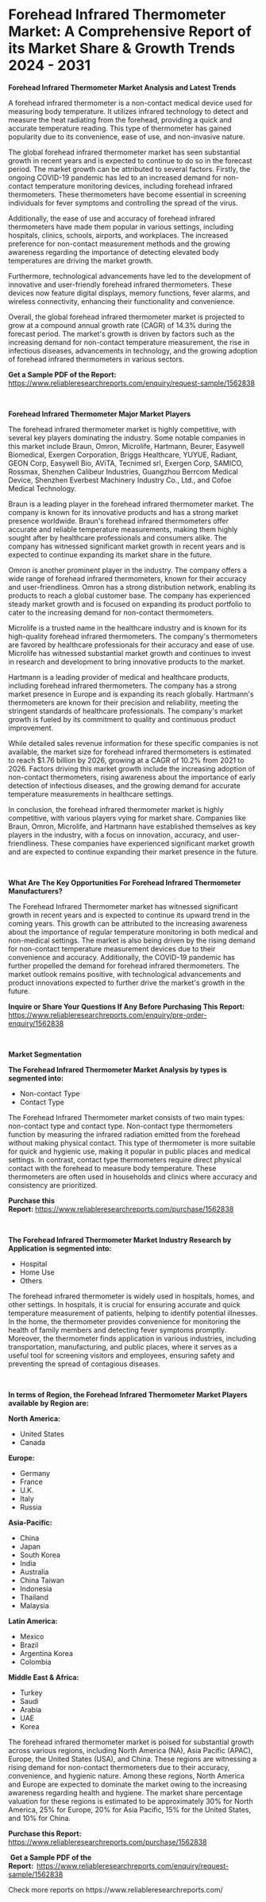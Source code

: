 <p><h1>Forehead Infrared Thermometer Market: A Comprehensive Report of its Market Share & Growth Trends 2024 - 2031</h1></p><p><strong>Forehead Infrared Thermometer Market Analysis and Latest Trends</strong></p>
<p><p>A forehead infrared thermometer is a non-contact medical device used for measuring body temperature. It utilizes infrared technology to detect and measure the heat radiating from the forehead, providing a quick and accurate temperature reading. This type of thermometer has gained popularity due to its convenience, ease of use, and non-invasive nature.</p><p>The global forehead infrared thermometer market has seen substantial growth in recent years and is expected to continue to do so in the forecast period. The market growth can be attributed to several factors. Firstly, the ongoing COVID-19 pandemic has led to an increased demand for non-contact temperature monitoring devices, including forehead infrared thermometers. These thermometers have become essential in screening individuals for fever symptoms and controlling the spread of the virus.</p><p>Additionally, the ease of use and accuracy of forehead infrared thermometers have made them popular in various settings, including hospitals, clinics, schools, airports, and workplaces. The increased preference for non-contact measurement methods and the growing awareness regarding the importance of detecting elevated body temperatures are driving the market growth.</p><p>Furthermore, technological advancements have led to the development of innovative and user-friendly forehead infrared thermometers. These devices now feature digital displays, memory functions, fever alarms, and wireless connectivity, enhancing their functionality and convenience.</p><p>Overall, the global forehead infrared thermometer market is projected to grow at a compound annual growth rate (CAGR) of 14.3% during the forecast period. The market's growth is driven by factors such as the increasing demand for non-contact temperature measurement, the rise in infectious diseases, advancements in technology, and the growing adoption of forehead infrared thermometers in various sectors.</p></p>
<p><strong>Get a Sample PDF of the Report:&nbsp;</strong> <a href="https://www.reliableresearchreports.com/enquiry/request-sample/1562838">https://www.reliableresearchreports.com/enquiry/request-sample/1562838</a></p>
<p>&nbsp;</p>
<p><strong>Forehead Infrared Thermometer Major Market Players</strong></p>
<p><p>The forehead infrared thermometer market is highly competitive, with several key players dominating the industry. Some notable companies in this market include Braun, Omron, Microlife, Hartmann, Beurer, Easywell Biomedical, Exergen Corporation, Briggs Healthcare, YUYUE, Radiant, GEON Corp, Easywell Bio, AViTA, Tecnimed srl, Exergen Corp, SAMICO, Rossmax, Shenzhen Calibeur Industries, Guangzhou Berrcom Medical Device, Shenzhen Everbest Machinery Industry Co., Ltd., and Cofoe Medical Technology.</p><p>Braun is a leading player in the forehead infrared thermometer market. The company is known for its innovative products and has a strong market presence worldwide. Braun's forehead infrared thermometers offer accurate and reliable temperature measurements, making them highly sought after by healthcare professionals and consumers alike. The company has witnessed significant market growth in recent years and is expected to continue expanding its market share in the future.</p><p>Omron is another prominent player in the industry. The company offers a wide range of forehead infrared thermometers, known for their accuracy and user-friendliness. Omron has a strong distribution network, enabling its products to reach a global customer base. The company has experienced steady market growth and is focused on expanding its product portfolio to cater to the increasing demand for non-contact thermometers.</p><p>Microlife is a trusted name in the healthcare industry and is known for its high-quality forehead infrared thermometers. The company's thermometers are favored by healthcare professionals for their accuracy and ease of use. Microlife has witnessed substantial market growth and continues to invest in research and development to bring innovative products to the market.</p><p>Hartmann is a leading provider of medical and healthcare products, including forehead infrared thermometers. The company has a strong market presence in Europe and is expanding its reach globally. Hartmann's thermometers are known for their precision and reliability, meeting the stringent standards of healthcare professionals. The company's market growth is fueled by its commitment to quality and continuous product improvement.</p><p>While detailed sales revenue information for these specific companies is not available, the market size for forehead infrared thermometers is estimated to reach $1.76 billion by 2026, growing at a CAGR of 10.2% from 2021 to 2026. Factors driving this market growth include the increasing adoption of non-contact thermometers, rising awareness about the importance of early detection of infectious diseases, and the growing demand for accurate temperature measurements in healthcare settings.</p><p>In conclusion, the forehead infrared thermometer market is highly competitive, with various players vying for market share. Companies like Braun, Omron, Microlife, and Hartmann have established themselves as key players in the industry, with a focus on innovation, accuracy, and user-friendliness. These companies have experienced significant market growth and are expected to continue expanding their market presence in the future.</p></p>
<p>&nbsp;</p>
<p><strong>What Are The Key Opportunities For Forehead Infrared Thermometer Manufacturers?</strong></p>
<p><p>The Forehead Infrared Thermometer market has witnessed significant growth in recent years and is expected to continue its upward trend in the coming years. This growth can be attributed to the increasing awareness about the importance of regular temperature monitoring in both medical and non-medical settings. The market is also being driven by the rising demand for non-contact temperature measurement devices due to their convenience and accuracy. Additionally, the COVID-19 pandemic has further propelled the demand for forehead infrared thermometers. The market outlook remains positive, with technological advancements and product innovations expected to further drive the market's growth in the future.</p></p>
<p><strong>Inquire or Share Your Questions If Any Before Purchasing This Report:</strong> <a href="https://www.reliableresearchreports.com/enquiry/pre-order-enquiry/1562838">https://www.reliableresearchreports.com/enquiry/pre-order-enquiry/1562838</a></p>
<p>&nbsp;</p>
<p><strong>Market Segmentation</strong></p>
<p><strong>The Forehead Infrared Thermometer Market Analysis by types is segmented into:</strong></p>
<p><ul><li>Non-contact Type</li><li>Contact Type</li></ul></p>
<p><p>The Forehead Infrared Thermometer market consists of two main types: non-contact type and contact type. Non-contact type thermometers function by measuring the infrared radiation emitted from the forehead without making physical contact. This type of thermometer is more suitable for quick and hygienic use, making it popular in public places and medical settings. In contrast, contact type thermometers require direct physical contact with the forehead to measure body temperature. These thermometers are often used in households and clinics where accuracy and consistency are prioritized.</p></p>
<p><strong>Purchase this Report:&nbsp;</strong><a href="https://www.reliableresearchreports.com/purchase/1562838">https://www.reliableresearchreports.com/purchase/1562838</a></p>
<p>&nbsp;</p>
<p><strong>The Forehead Infrared Thermometer Market Industry Research by Application is segmented into:</strong></p>
<p><ul><li>Hospital</li><li>Home Use</li><li>Others</li></ul></p>
<p><p>The forehead infrared thermometer is widely used in hospitals, homes, and other settings. In hospitals, it is crucial for ensuring accurate and quick temperature measurement of patients, helping to identify potential illnesses. In the home, the thermometer provides convenience for monitoring the health of family members and detecting fever symptoms promptly. Moreover, the thermometer finds application in various industries, including transportation, manufacturing, and public places, where it serves as a useful tool for screening visitors and employees, ensuring safety and preventing the spread of contagious diseases.</p></p>
<p>&nbsp;</p>
<p><strong>In terms of Region, the Forehead Infrared Thermometer Market Players available by Region are:</strong></p>
<p>
    <p> <strong> North America: </strong>
        <ul>
            <li>United States</li>
            <li>Canada</li>
        </ul>
        </p> 
    <p> <strong> Europe: </strong>
        <ul>
            <li>Germany</li>
            <li>France</li>
            <li>U.K.</li>
            <li>Italy</li>
            <li>Russia</li>
        </ul>
        </p> 
    <p> <strong> Asia-Pacific: </strong>
        <ul>
            <li>China</li>
            <li>Japan</li>
            <li>South Korea</li>
            <li>India</li>
            <li>Australia</li>
            <li>China Taiwan</li>
            <li>Indonesia</li>
            <li>Thailand</li>
            <li>Malaysia</li>
        </ul>
        </p> 
    <p> <strong> Latin America: </strong>
        <ul>
            <li>Mexico</li>
            <li>Brazil</li>
            <li>Argentina Korea</li>
            <li>Colombia</li>
        </ul>
        </p> 
    <p> <strong> Middle East & Africa: </strong>
        <ul>
            <li>Turkey</li>
            <li>Saudi</li>
            <li>Arabia</li>
            <li>UAE</li>
            <li>Korea</li>
        </ul>
    </p>
    </p>
<p><p>The forehead infrared thermometer market is poised for substantial growth across various regions, including North America (NA), Asia Pacific (APAC), Europe, the United States (USA), and China. These regions are witnessing a rising demand for non-contact thermometers due to their accuracy, convenience, and hygienic nature. Among these regions, North America and Europe are expected to dominate the market owing to the increasing awareness regarding health and hygiene. The market share percentage valuation for these regions is estimated to be approximately 30% for North America, 25% for Europe, 20% for Asia Pacific, 15% for the United States, and 10% for China.</p></p>
<p><strong>Purchase this Report: </strong><a href="https://www.reliableresearchreports.com/purchase/1562838">https://www.reliableresearchreports.com/purchase/1562838</a></p>
<p>&nbsp;<strong>Get a Sample PDF of the Report:&nbsp;&nbsp;</strong><a href="https://www.reliableresearchreports.com/enquiry/request-sample/1562838">https://www.reliableresearchreports.com/enquiry/request-sample/1562838</a></p>
<p><strong></strong></p>
<p>Check more reports on https://www.reliableresearchreports.com/</p>